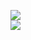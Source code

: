 [![](https://img.shields.io/badge/Made%20With-Github%20Spray-lightgrey.svg?style=for-the-badge&logo=github)](https://github.com/Annihil/github-spray#4292)  
[![](https://i.imgur.com/2DrTn0Z.gif)](https://github.com/Annihil/github-spray)